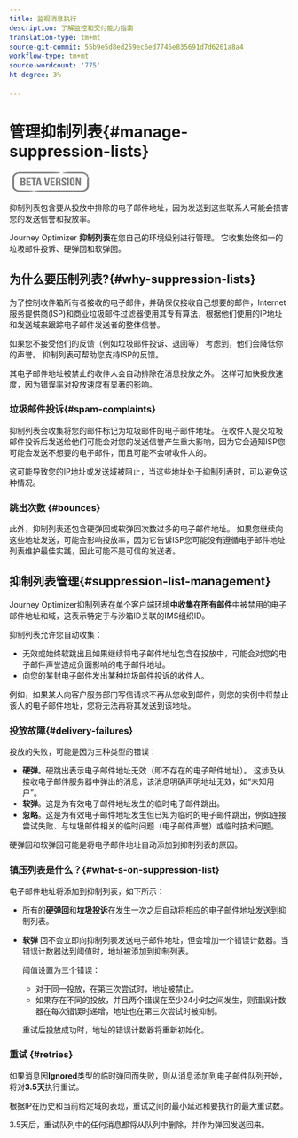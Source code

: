 ```yaml
---
title: 监视消息执行
description: 了解监控和交付能力指南
translation-type: tm+mt
source-git-commit: 55b9e5d8ed259ec6ed7746e835691d7d6261a8a4
workflow-type: tm+mt
source-wordcount: '775'
ht-degree: 3%

---
```


# 管理抑制列表{#manage-suppression-lists}

![](assets/do-not-localize/badge.png)

抑制列表包含要从投放中排除的电子邮件地址，因为发送到这些联系人可能会损害您的发送信誉和投放率。

Journey Optimizer **抑制列表**&#x200B;在您自己的环境级别进行管理。 它收集始终如一的垃圾邮件投诉、硬弹回和软弹回。

## 为什么要压制列表?{#why-suppression-lists}

为了控制收件箱所有者接收的电子邮件，并确保仅接收自己想要的邮件，Internet服务提供商(ISP)和商业垃圾邮件过滤器使用其专有算法，根据他们使用的IP地址和发送域来跟踪电子邮件发送者的整体信誉。

如果您不接受他们的反馈（例如垃圾邮件投诉、退回等） 考虑到，他们会降低你的声誉。 抑制列表可帮助您支持ISP的反馈。

其电子邮件地址被禁止的收件人会自动排除在消息投放之外。 这样可加快投放速度，因为错误率对投放速度有显著的影响。

### 垃圾邮件投诉{#spam-complaints}

抑制列表会收集将您的邮件标记为垃圾邮件的电子邮件地址。 在收件人提交垃圾邮件投诉后发送给他们可能会对您的发送信誉产生重大影响，因为它会通知ISP您可能会发送不想要的电子邮件，而且可能不会听收件人的。

这可能导致您的IP地址或发送域被阻止，当这些地址处于抑制列表时，可以避免这种情况。

### 跳出次数 {#bounces}

此外，抑制列表还包含硬弹回或软弹回次数过多的电子邮件地址。 如果您继续向这些地址发送，可能会影响投放率，因为它告诉ISP您可能没有遵循电子邮件地址列表维护最佳实践，因此可能不是可信的发送者。

## 抑制列表管理{#suppression-list-management}

Journey Optimizer抑制列表在单个客户端环境&#x200B;**中收集在所有邮件**&#x200B;中被禁用的电子邮件地址和域，这表示特定于与沙箱ID关联的IMS组织ID。

抑制列表允许您自动收集：
* 无效或始终软跳出且如果继续将电子邮件地址包含在投放中，可能会对您的电子邮件声誉造成负面影响的电子邮件地址。
* 向您的某封电子邮件发出某种垃圾邮件投诉的收件人。

例如，如果某人向客户服务部门写信请求不再从您收到邮件，则您的实例中将禁止该人的电子邮件地址，您将无法再将其发送到该地址。

<!--For each address, the basic reason for suppression (soft bounces, a hard bounce or a spam complaint) will be shown in the Suppression list.-->

### 投放故障{#delivery-failures}

<!--Once a message is sent, the message logs allow you to view the delivery status for each recipient and the associated failure type and reason. [Learn more about monitoring message execution](monitoring.md). NO ACCESS TO LOGS YET-->

投放的失败，可能是因为三种类型的错误：

* **硬弹**。硬跳出表示电子邮件地址无效（即不存在的电子邮件地址）。 这涉及从接收电子邮件服务器中弹出的消息，该消息明确声明地址无效，如“未知用户”。
* **软弹**。这是为有效电子邮件地址发生的临时电子邮件跳出。
* **忽略**。这是为有效电子邮件地址发生但已知为临时的电子邮件跳出，例如连接尝试失败、与垃圾邮件相关的临时问题（电子邮件声誉）或临时技术问题。

硬弹回和软弹回可能是将电子邮件地址自动添加到抑制列表的原因。

### 镇压列表是什么？{#what-s-on-suppression-list}

电子邮件地址将添加到抑制列表，如下所示：

* 所有的&#x200B;**硬弹回**&#x200B;和&#x200B;**垃圾投诉**&#x200B;在发生一次之后自动将相应的电子邮件地址发送到抑制列表。

* **软弹** 回不会立即向抑制列表发送电子邮件地址，但会增加一个错误计数器。当错误计数器达到阈值时，地址被添加到抑制列表。

   阈值设置为三个错误：
   * 对于同一投放，在第三次尝试时，地址被禁止。
   * 如果存在不同的投放，并且两个错误在至少24小时之间发生，则错误计数器在每次错误时递增，地址也在第三次尝试时被抑制。

   重试后投放成功时，地址的错误计数器将重新初始化。

### 重试 {#retries}

如果消息因&#x200B;**Ignored**&#x200B;类型的临时弹回而失败，则从消息添加到电子邮件队列开始，将对&#x200B;**3.5天**&#x200B;执行重试。

根据IP在历史和当前给定域的表现，重试之间的最小延迟和要执行的最大重试数<!--managed by the Enhanced MTA,-->。

3.5天后，重试队列中的任何消息都将从队列中删除，并作为弹回发送回来。
